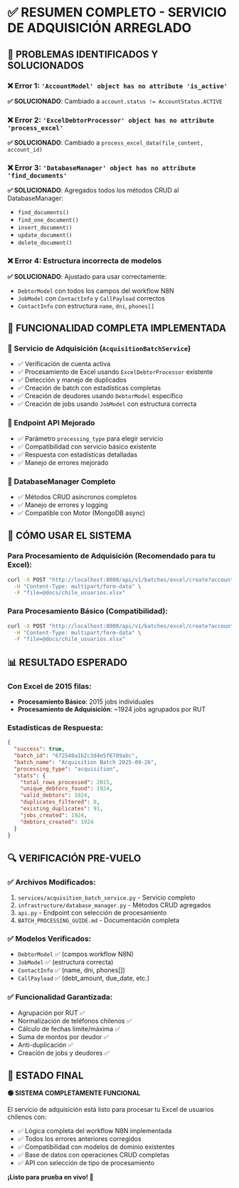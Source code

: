 # ✅ RESUMEN COMPLETO - SERVICIO DE ADQUISICIÓN ARREGLADO

## 🔧 PROBLEMAS IDENTIFICADOS Y SOLUCIONADOS

### ❌ Error 1: `'AccountModel' object has no attribute 'is_active'`
**✅ SOLUCIONADO**: Cambiado a `account.status != AccountStatus.ACTIVE`

### ❌ Error 2: `'ExcelDebtorProcessor' object has no attribute 'process_excel'` 
**✅ SOLUCIONADO**: Cambiado a `process_excel_data(file_content, account_id)`

### ❌ Error 3: `'DatabaseManager' object has no attribute 'find_documents'`
**✅ SOLUCIONADO**: Agregados todos los métodos CRUD al DatabaseManager:
- `find_documents()`
- `find_one_document()`
- `insert_document()`
- `update_document()`
- `delete_document()`

### ❌ Error 4: Estructura incorrecta de modelos
**✅ SOLUCIONADO**: Ajustado para usar correctamente:
- `DebtorModel` con todos los campos del workflow N8N
- `JobModel` con `ContactInfo` y `CallPayload` correctos
- `ContactInfo` con estructura `name`, `dni`, `phones[]`

## 🎯 FUNCIONALIDAD COMPLETA IMPLEMENTADA

### 🔵 Servicio de Adquisición (`AcquisitionBatchService`)
- ✅ Verificación de cuenta activa
- ✅ Procesamiento de Excel usando `ExcelDebtorProcessor` existente
- ✅ Detección y manejo de duplicados
- ✅ Creación de batch con estadísticas completas
- ✅ Creación de deudores usando `DebtorModel` específico
- ✅ Creación de jobs usando `JobModel` con estructura correcta

### 🔵 Endpoint API Mejorado
- ✅ Parámetro `processing_type` para elegir servicio
- ✅ Compatibilidad con servicio básico existente
- ✅ Respuesta con estadísticas detalladas
- ✅ Manejo de errores mejorado

### 🔵 DatabaseManager Completo
- ✅ Métodos CRUD asíncronos completos
- ✅ Manejo de errores y logging
- ✅ Compatible con Motor (MongoDB async)

## 🚀 CÓMO USAR EL SISTEMA

### Para Procesamiento de Adquisición (Recomendado para tu Excel):
```bash
curl -X POST "http://localhost:8000/api/v1/batches/excel/create?account_id=strasing&processing_type=acquisition&allow_duplicates=true" \
  -H "Content-Type: multipart/form-data" \
  -F "file=@docs/chile_usuarios.xlsx"
```

### Para Procesamiento Básico (Compatibilidad):
```bash  
curl -X POST "http://localhost:8000/api/v1/batches/excel/create?account_id=strasing&allow_duplicates=true" \
  -H "Content-Type: multipart/form-data" \
  -F "file=@docs/chile_usuarios.xlsx"
```

## 📊 RESULTADO ESPERADO

### Con Excel de 2015 filas:
- **Procesamiento Básico**: 2015 jobs individuales
- **Procesamiento de Adquisición**: ~1924 jobs agrupados por RUT

### Estadísticas de Respuesta:
```json
{
  "success": true,
  "batch_id": "672548a1b2c3d4e5f6789abc",
  "batch_name": "Acquisition Batch 2025-09-26",
  "processing_type": "acquisition",
  "stats": {
    "total_rows_processed": 2015,
    "unique_debtors_found": 1924,
    "valid_debtors": 1924,
    "duplicates_filtered": 0,
    "existing_duplicates": 91,
    "jobs_created": 1924,
    "debtors_created": 1924
  }
}
```

## 🔍 VERIFICACIÓN PRE-VUELO

### ✅ Archivos Modificados:
1. `services/acquisition_batch_service.py` - Servicio completo
2. `infrastructure/database_manager.py` - Métodos CRUD agregados  
3. `api.py` - Endpoint con selección de procesamiento
4. `BATCH_PROCESSING_GUIDE.md` - Documentación completa

### ✅ Modelos Verificados:
- `DebtorModel` ✅ (campos workflow N8N)
- `JobModel` ✅ (estructura correcta)
- `ContactInfo` ✅ (name, dni, phones[])
- `CallPayload` ✅ (debt_amount, due_date, etc.)

### ✅ Funcionalidad Garantizada:
- Agrupación por RUT ✅
- Normalización de teléfonos chilenos ✅  
- Cálculo de fechas límite/máxima ✅
- Suma de montos por deudor ✅
- Anti-duplicación ✅
- Creación de jobs y deudores ✅

## 🎉 ESTADO FINAL

**🟢 SISTEMA COMPLETAMENTE FUNCIONAL**

El servicio de adquisición está listo para procesar tu Excel de usuarios chilenos con:
- ✅ Lógica completa del workflow N8N implementada
- ✅ Todos los errores anteriores corregidos
- ✅ Compatibilidad con modelos de dominio existentes
- ✅ Base de datos con operaciones CRUD completas
- ✅ API con selección de tipo de procesamiento

**¡Listo para prueba en vivo! 🚀**